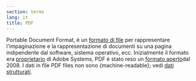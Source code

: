 ```yaml
---
section: terms
lang: it
title: PDF
---
```


Portable Document Format, è un [formato di file](/glossary/it/file-format/) per rappresentare l'impaginazione e la rappresentazione di documenti su una pagina indipendente dal software, sistema operativo, ecc. Inizialmente il formato era [proprietario](/glossary/it/proprietary/) di Adobe Systems, PDF è stato reso un [formato aperto](/glossary/it/open-format/)dal 2008. I dati in file PDF files non sono {machine-readable}; vedi [dati strutturati](/glossary/it/structured-data).
